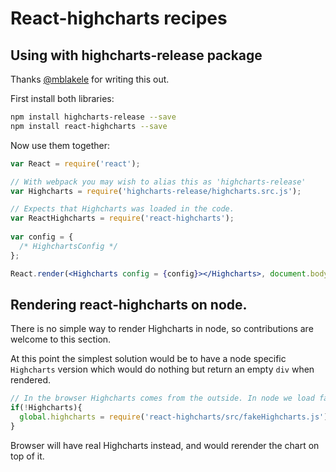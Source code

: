 # React-highcharts recipes

## Using with highcharts-release package
Thanks [@mblakele](https://github.com/mblakele) for writing this out.

First install both libraries: 
```bash
npm install highcharts-release --save
npm install react-highcharts --save	
```

Now use them together: 

```jsx
var React = require('react');	

// With webpack you may wish to alias this as 'highcharts-release'
var Highcharts = require('highcharts-release/highcharts.src.js'); 

// Expects that Highcharts was loaded in the code.
var ReactHighcharts = require('react-highcharts'); 
 
var config = {
  /* HighchartsConfig */		
};

React.render(<Highcharts config = {config}></Highcharts>, document.body);		
```

## Rendering react-highcharts on node. 
There is no simple way to render Highcharts in node, so contributions are welcome to this section. 

At this point the simplest solution would be to have a node specific `Highcharts` version which would do nothing but 
return an empty `div` when rendered.

```javascript
// In the browser Highcharts comes from the outside. In node we load fake highcharts.
if(!Highcharts){
  global.highcharts = require('react-highcharts/src/fakeHighcharts.js');  
}
```
Browser will have real Highcharts instead, and would rerender the chart on top of it. 

